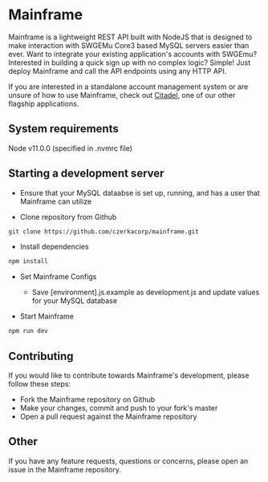 # Mainframe

Mainframe is a lightweight REST API built with NodeJS that is designed to make interaction with SWGEMu Core3 based MySQL servers easier than ever. Want to integrate your existing application's accounts with SWGEmu? Interested in building a quick sign up with no complex logic? Simple! Just deploy Mainframe and call the API endpoints using any HTTP API.

If you are interested in a standalone account management system or are unsure of how to use Mainframe, check out [Citadel](https://github.com/czerkacorp/citadel), one of our other flagship applications.

## System requirements

Node v11.0.0 (specified in .nvmrc file)

## Starting a development server

- Ensure that your MySQL dataabse is set up, running, and has a user that Mainframe can utilize

- Clone repository from Github

```bash
git clone https://github.com/czerkacorp/mainframe.git
```

- Install dependencies

```bash
npm install
```

- Set Mainframe Configs

  - Save [environment].js.example as development.js and update values for your MySQL database

- Start Mainframe

```bash
npm run dev
```

## Contributing

If you would like to contribute towards Mainframe's development, please follow these steps:

- Fork the Mainframe repository on Github
- Make your changes, commit and push to your fork's master
- Open a pull request against the Mainframe repository

## Other

If you have any feature requests, questions or concerns, please open an issue in the Mainframe repository.

